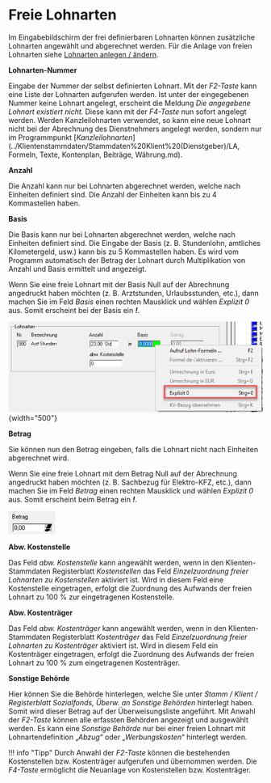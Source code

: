 # Freie Lohnarten

Im Eingabebildschirm der frei definierbaren Lohnarten können zusätzliche Lohnarten angewählt und abgerechnet werden. Für die Anlage von freien Lohnarten siehe [Lohnarten anlegen / ändern](../Freie%20Lohnarten/Lohnarten%20anlegen%20bzw.%20ändern.md).

**Lohnarten-Nummer**

Eingabe der Nummer der selbst definierten Lohnart. Mit der *F2-Taste* kann eine Liste der Lohnarten aufgerufen werden. Ist unter der eingegebenen Nummer keine Lohnart angelegt, erscheint die Meldung *Die angegebene Lohnart existiert nicht.* Diese kann mit der *F4-Taste* nun sofort angelegt werden. Werden Kanzleilohnarten verwendet, so kann eine neue Lohnart nicht bei der Abrechnung des Dienstnehmers angelegt werden, sondern nur im Programmpunkt [*Kanzleilohnarten*](../Klientenstammdaten/Stammdaten%20Klient%20(Dienstgeber)/LA, Formeln, Texte, Kontenplan, Beiträge, Währung.md).

**Anzahl**

Die Anzahl kann nur bei Lohnarten abgerechnet werden, welche nach Einheiten definiert sind. Die Anzahl der Einheiten kann bis zu 4 Kommastellen haben.

**Basis**

Die Basis kann nur bei Lohnarten abgerechnet werden, welche nach Einheiten definiert sind. Die Eingabe der Basis (z. B. Stundenlohn, amtliches Kilometergeld, usw.) kann bis zu 5 Kommastellen haben. Es wird vom Programm automatisch der Betrag der Lohnart durch Multiplikation von Anzahl und Basis ermittelt und angezeigt.

Wenn Sie eine freie Lohnart mit der Basis Null auf der Abrechnung angedruckt haben möchten (z. B. Arztstunden, Urlaubsstunden, etc.), dann machen Sie im Feld *Basis* einen rechten Mausklick und wählen *Explizit 0* aus. Somit erscheint bei der Basis ein ***!***.

![Image](<img/image111.png>){width="500"}

**Betrag**

Sie können nun den Betrag eingeben, falls die Lohnart nicht nach Einheiten abgerechnet wird.

Wenn Sie eine freie Lohnart mit dem Betrag Null auf der Abrechnung angedruckt haben möchten (z. B. Sachbezug für Elektro-KFZ, etc.), dann machen Sie im Feld *Betrag* einen rechten Mausklick und wählen *Explizit 0* aus. Somit erscheint beim Betrag ein ***!***.

![Image](<img/image112.png>)

**Abw. Kostenstelle**

Das Feld *abw.* *Kostenstelle* kann angewählt werden, wenn in den Klienten-Stammdaten Registerblatt *Kostenstellen* das Feld *Einzelzuordnung freier Lohnarten zu Kostenstellen* aktiviert ist. Wird in diesem Feld eine Kostenstelle eingetragen, erfolgt die Zuordnung des Aufwands der freien Lohnart zu 100 % zur eingetragenen Kostenstelle.

**Abw. Kostenträger**

Das Feld *abw.* *Kostenträger* kann angewählt werden, wenn in den Klienten-Stammdaten Registerblatt *Kostenträger* das Feld *Einzelzuordnung freier Lohnarten zu Kostenträger* aktiviert ist. Wird in diesem Feld ein Kostenträger eingetragen, erfolgt die Zuordnung des Aufwands der freien Lohnart zu 100 % zum eingetragenen Kostenträger.

**Sonstige Behörde**

Hier können Sie die Behörde hinterlegen, welche Sie unter *Stamm / Klient / Registerblatt Sozialfonds, Überw. an Sonstige Behörden* hinterlegt haben. Somit wird dieser Betrag auf der Überweisungsliste angeführt. Mit Anwahl der *F2-Taste* können alle erfassten Behörden angezeigt und ausgewählt werden. Es kann eine *Sonstige Behörde* nur bei einer freien Lohnart mit Lohnartendefinition „*Abzug*“ oder „*Werbungskosten*“ hinterlegt werden.

!!! info "Tipp"
    Durch Anwahl der *F2-Taste* können die bestehenden Kostenstellen bzw. Kostenträger aufgerufen und übernommen werden. Die *F4-Taste* ermöglicht die Neuanlage von Kostenstellen bzw. Kostenträger.
